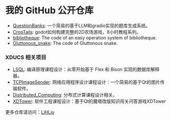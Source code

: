 # 我的 GitHub 公开仓库

- [QuestionBanks](https://github.com/LiHLiu/QuestionBanks): 一个简易的基于LLM和gradio实现的题库生成系统。
- [CropTails](https://github.com/LiHLiu/CropTails): godot如何构建完整的2D农场游戏，8小时教程系列。
- [bibliotheque](https://github.com/LiHLiu/bibliotheque): The code of an easy operation system of bibliotheque.
- [Gluttonous_snake](https://github.com/LiHLiu/Gluttonous_snake): The code of Gluttonous snake.

### XDUCS 相关项目
- [LSQL](https://github.com/LiHLiu/LSQL): 编译原理课程设计：从零开始基于 Flex 和 Bison 实现的数据库解释器。
- [TCPImageSender](https://github.com/LiHLiu/TCPImageSender): 网络应用程序设计课程设计：一个简易的基于Qt的图片传输软件。
- [Distributed_Computing](https://github.com/LiHLiu/Distributed_Computing): 分布式计算课程设计相关。
- [XDTower](https://github.com/LiHLiu/XDTower): 软件工程课程设计：基于Qt的魔塔改版知识闯关问答游戏XDTower

更多仓库请访问：[LiHLiu](https://github.com/LiHLiu?tab=repositories)
